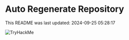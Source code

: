 # Auto Regenerate Repository

This README was last updated: 2024-09-25 05:28:17

 ![TryHackMe](https://tryhackme.com/badge/533634)